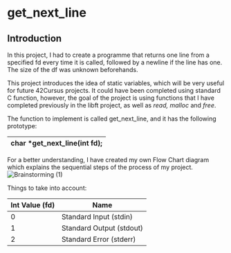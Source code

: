 # get_next_line

## Introduction

In this project, I had to create a programme that returns one line from a specified fd every time it is called, followed by a newline if the line has one. The size of the df was unknown beforehands. 

This project introduces the idea of static variables, which will be very useful for future 42Cursus projects. It could have been completed using standard C function, however, the goal of the project is using functions that I have completed previously in the libft project, as well as *read, malloc* and *free*. 

The function to implement is called get_next_line, and it has the following prototype:

| char *get_next_line(int fd); |
|------------------------------|

For a better understanding, I have created my own Flow Chart diagram which explains the sequential steps of the process of my project. 
![Brainstorming (1)](https://github.com/MaddiMo/42_School/assets/114074329/40eb37d9-3142-4ed0-8554-8989d885dc13)

Things to take into account:

| Int Value (fd) |           Name           |
| ---------------| ----------------------   |
|       0        | Standard Input (stdin)   |
|       1        | Standard Output (stdout) |
|       2        | Standard Error (stderr)  |
